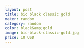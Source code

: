 ```yaml
---
layout: post
title: bic black classic gold
maker: random
category: random
color: black&amp;gold
image: bic-black-classic-gold.jpg
price: 10 USD
---
```

